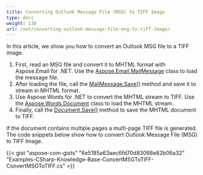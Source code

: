 ```yaml
---
title: Converting Outlook Message File (MSG) to TIFF Image
type: docs
weight: 130
url: /net/converting-outlook-message-file-msg-to-tiff-image/
---
```



In this article, we show you how to convert an Outlook MSG file to a TIFF image.

1. First, read an MSG file and convert it to MHTML format with Aspose.Email for .NET. Use the [Aspose.Email.MailMessage](https://apireference.aspose.com/net/email/aspose.email/mailmessage) class to load the message file.
1. After loading the file, call the [MailMessage.Save()](https://apireference.aspose.com/net/email/aspose.email/mailmessage/methods/save/index) method and save it to stream in MHTML format.
1. Use Aspose.Words for .NET to convert the MHTML stream to TIFF. Use the [Aspose.Words.Document](https://apireference.aspose.com/net/words/aspose.words/document) class to load the MHTML stream.
1. Finally, call the [Document.Save()](https://apireference.aspose.com/net/words/aspose.words/document/methods/save/index) method to save the MHTML document to TIFF.

If the document contains multiple pages a multi-page TIFF file is generated. The code snippets below show how to convert Outlook Message File (MSG) to TIFF Image.



{{< gist "aspose-com-gists" "6e5185a63aec6fd70d83098e82b06a32" "Examples-CSharp-Knowledge-Base-ConvertMSGToTIFF-ConvertMSGToTIFF.cs" >}}

